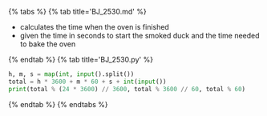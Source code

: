 {% tabs %}
{% tab title='BJ_2530.md' %}

* calculates the time when the oven is finished
* given the time in seconds to start the smoked duck and the time needed to bake the oven

{% endtab %}
{% tab title='BJ_2530.py' %}

```py
h, m, s = map(int, input().split())
total = h * 3600 + m * 60 + s + int(input())
print(total % (24 * 3600) // 3600, total % 3600 // 60, total % 60)
```

{% endtab %}
{% endtabs %}